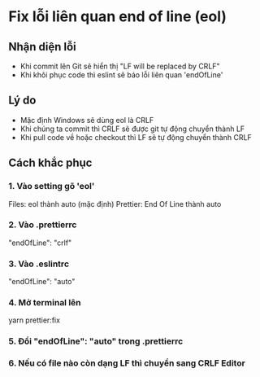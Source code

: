 # Fix lỗi liên quan end of line (eol)

## Nhận diện lỗi

- Khi commit lên Git sẽ hiển thị "LF will be replaced by CRLF"
- Khi khôi phục code thì eslint sẽ báo lỗi liên quan 'endOfLine'

## Lý do

- Mặc định Windows sẽ dùng eol là CRLF
- Khi chúng ta commit thì CRLF sẽ được git tự động chuyển thành LF
- Khi pull code về hoặc checkout thì LF sẽ tự động chuyển thành CRLF

## Cách khắc phục

### 1. Vào setting gõ 'eol'

Files: eol thành auto (mặc định)
Prettier: End Of Line thành auto

### 2. Vào .prettierrc

"endOfLine": "crlf"

### 3. Vào .eslintrc

"endOfLine": "auto"

### 4. Mở terminal lên

yarn prettier:fix

### 5. Đổi "endOfLine": "auto" trong .prettierrc

### 6. Nếu có file nào còn dạng LF thì chuyển sang CRLF Editor
